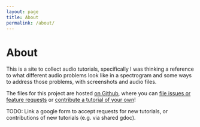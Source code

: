 ```yaml
---
layout: page
title: About
permalink: /about/
---
```


# About

This is a site to collect audio tutorials, specifically I was thinking a reference to what different audio problems look like in a spectrogram and some ways to address those problems, with screenshots and audio files.

The files for this project are hosted [on Github](https://github.com/irrationalpie7/audio-tutorials), where you can [file issues or feature requests](https://github.com/irrationalpie7/audio-tutorials/issues) or [contribute a tutorial of your own](https://github.com/irrationalpie7/audio-tutorials/blob/main/CONTRIB.md)!

TODO: Link a google form to accept requests for new tutorials, or contributions of new tutorials (e.g. via shared gdoc).
